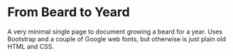 # From Beard to Yeard

A very minimal single page to document growing a beard for a year. Uses Bootstrap and a couple of Google web fonts, but otherwise is just plain old HTML and CSS.